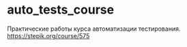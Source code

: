 # auto_tests_course
Практические работы курса автоматизации тестирования.
https://stepik.org/course/575